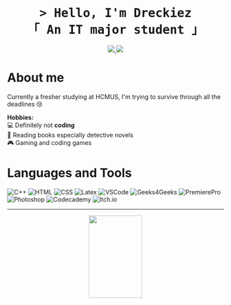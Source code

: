 <h1 align="center">
  <samp>&gt; Hello, I'm Dreckiez</samp>
  <br/>
  <samp>「 An IT major student 」</samp>
</h1>

<p align = "center">
  <a href = "https://dreckiez.github.io/" target = "_blank">
    <img src = "https://img.shields.io/badge/Website-0077B5?style=for-the-badge&logo=medium&logoColor=white"/>
  </a>
  <a href="https://www.youtube.com/channel/UC1Dou4uY_GWQETCt0090MEg" target="_blank">
    <img src="https://img.shields.io/badge/Youtube-DC143C?style=for-the-badge&logo=youtube&logoColor=white"/>
  </a>
</p>

# About me

Currently a fresher studying at HCMUS, I'm trying to survive through all the deadlines :cry:

**Hobbies:** <br/>
💻 Definitely not **coding**<br/>
🔖 Reading books especially detective novels<br/>
🎮 Gaming and coding games <br/>

# Languages and Tools
![C++](https://img.shields.io/badge/C%2B%2B-00599C?style=for-the-badge&logo=c%2B%2B&logoColor=white)
![HTML](https://img.shields.io/badge/HTML5-E34F26?style=for-the-badge&logo=html5&logoColor=white)
![CSS](https://img.shields.io/badge/CSS3-1572B6?style=for-the-badge&logo=css3&logoColor=white)
![Latex](https://img.shields.io/badge/LaTeX-47A141?style=for-the-badge&logo=LaTeX&logoColor=white)
![VSCode](https://img.shields.io/badge/Visual_Studio-0078d7?style=for-the-badge&logo=visual%20studio&logoColor=white)
![Geeks4Geeks](https://img.shields.io/badge/GeeksforGeeks-298D46?style=for-the-badge&logo=geeksforgeeks&logoColor=white)
![PremierePro](https://img.shields.io/badge/Adobe%20Premiere%20Pro-9999FF?style=for-the-badge&logo=Adobe%20Premiere%20Pro&logoColor=black)
![Photoshop](https://img.shields.io/badge/Adobe%20Photoshop-31A8FF?style=for-the-badge&logo=Adobe%20Photoshop&logoColor=black)
![Codecademy](https://img.shields.io/badge/Codecademy-FFF0E5?style=for-the-badge&logo=codecademy&logoColor=303347)
![Itch.io](https://img.shields.io/badge/Itch.io-FA5C5C?style=for-the-badge&logo=itchdotio&logoColor=white)

<hr/>
<p align = "center">
  <a href="https://github.com/alsiam"><img src="https://denvercoder1-github-readme-stats.vercel.app/api/top-langs/?username=dreckiez&langs_count=8&layout=compact&theme=react&border_color=7F3FBF&bg_color=0D1117&title_color=F85D7F&icon_color=F8D866" height="192px" width="49.5%"/></a>
</p>
